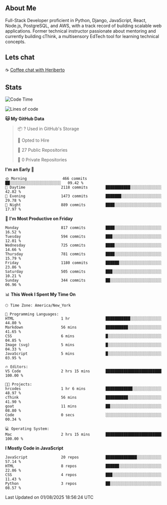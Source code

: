 ## About Me
Full-Stack Developer proficient in Python, Django, JavaScript, React, Node.js, PostgreSQL, and AWS, with a
track record of building scalable web applications. Former technical instructor passionate about mentoring and
currently building cThink, a multisensory EdTech tool for learning technical concepts.

## Lets chat
☕ [Coffee chat with Heriberto](https://calendly.com/hroman_codes/coffee-chat-with-heriberto)

## Stats
<!--START_SECTION:waka-->
![Code Time](http://img.shields.io/badge/Code%20Time-1%2C871%20hrs%2027%20mins-blue)

![Lines of code](https://img.shields.io/badge/From%20Hello%20World%20I%27ve%20Written-1.3%20million%20lines%20of%20code-blue)

**🐱 My GitHub Data** 

> 📦 ? Used in GitHub's Storage 
 > 
> 💼 Opted to Hire
 > 
> 📜 27 Public Repositories 
 > 
> 🔑 0 Private Repositories 
 > 
**I'm an Early 🐤** 

```text
🌞 Morning                466 commits         ██░░░░░░░░░░░░░░░░░░░░░░░   09.42 % 
🌆 Daytime                2118 commits        ███████████░░░░░░░░░░░░░░   42.82 % 
🌃 Evening                1473 commits        ███████░░░░░░░░░░░░░░░░░░   29.78 % 
🌙 Night                  889 commits         ████░░░░░░░░░░░░░░░░░░░░░   17.97 % 
```
📅 **I'm Most Productive on Friday** 

```text
Monday                   817 commits         ████░░░░░░░░░░░░░░░░░░░░░   16.52 % 
Tuesday                  594 commits         ███░░░░░░░░░░░░░░░░░░░░░░   12.01 % 
Wednesday                725 commits         ████░░░░░░░░░░░░░░░░░░░░░   14.66 % 
Thursday                 781 commits         ████░░░░░░░░░░░░░░░░░░░░░   15.79 % 
Friday                   1180 commits        ██████░░░░░░░░░░░░░░░░░░░   23.86 % 
Saturday                 505 commits         ███░░░░░░░░░░░░░░░░░░░░░░   10.21 % 
Sunday                   344 commits         ██░░░░░░░░░░░░░░░░░░░░░░░   06.96 % 
```


📊 **This Week I Spent My Time On** 

```text
🕑︎ Time Zone: America/New_York

💬 Programming Languages: 
HTML                     1 hr                ███████████░░░░░░░░░░░░░░   44.80 % 
Markdown                 56 mins             ██████████░░░░░░░░░░░░░░░   41.65 % 
CSS                      6 mins              █░░░░░░░░░░░░░░░░░░░░░░░░   04.85 % 
Image (svg)              5 mins              █░░░░░░░░░░░░░░░░░░░░░░░░   04.33 % 
JavaScript               5 mins              █░░░░░░░░░░░░░░░░░░░░░░░░   03.95 % 

🔥 Editors: 
VS Code                  2 hrs 15 mins       █████████████████████████   100.00 % 

🐱‍💻 Projects: 
hrcodes                  1 hr 6 mins         ████████████░░░░░░░░░░░░░   48.97 % 
cThink                   56 mins             ██████████░░░░░░░░░░░░░░░   41.90 % 
goat                     11 mins             ██░░░░░░░░░░░░░░░░░░░░░░░   08.80 % 
Code                     0 secs              ░░░░░░░░░░░░░░░░░░░░░░░░░   00.34 % 

💻 Operating System: 
Mac                      2 hrs 15 mins       █████████████████████████   100.00 % 
```

**I Mostly Code in JavaScript** 

```text
JavaScript               20 repos            ██████████████░░░░░░░░░░░   57.14 % 
HTML                     8 repos             ██████░░░░░░░░░░░░░░░░░░░   22.86 % 
CSS                      4 repos             ███░░░░░░░░░░░░░░░░░░░░░░   11.43 % 
Python                   3 repos             ██░░░░░░░░░░░░░░░░░░░░░░░   08.57 % 
```




 Last Updated on 01/08/2025 18:56:24 UTC
<!--END_SECTION:waka-->

<!--
**heriberto-codes/heriberto-codes** is a ✨ _special_ ✨ repository because its `README.md` (this file) appears on your GitHub profile.

Here are some ideas to get you started:

- 🔭 I’m currently working on ...
- 🌱 I’m currently learning ...
- 👯 I’m looking to collaborate on ...
- 🤔 I’m looking for help with ...
- 💬 Ask me about ...
- 📫 How to reach me: ...
- 😄 Pronouns: ...
- ⚡ Fun fact: ...
-->
